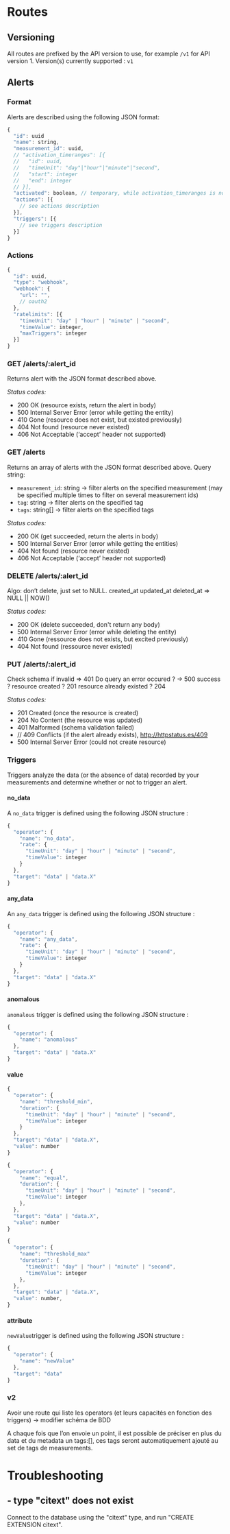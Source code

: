 # Routes

## Versioning

All routes are prefixed by the API version to use, for example `/v1` for API version 1.
Version(s) currently supported : `v1`

## Alerts

### Format
Alerts are described using the following JSON format:
```javascript
{
  "id": uuid
  "name": string,
  "measurement_id": uuid,
  // "activation_timeranges": [{
  //   "id": uuid,
  //   "timeUnit": "day"|"hour"|"minute"|"second",
  //   "start": integer
  //   "end": integer
  // }],
  "activated": boolean, // temporary, while activation_timeranges is not supported
  "actions": [{
    // see actions description
  }],
  "triggers": [{
    // see triggers description
  }]
}
```

### Actions

```javascript
{
  "id": uuid,
  "type": "webhook",
  "webhook": {
    "url": "",
    // oauth2
  },
  "ratelimits": [{
    "timeUnit": "day" | "hour" | "minute" | "second",
    "timeValue": integer,
    "maxTriggers": integer
  }]
}
```

### GET /alerts/:alert_id

Returns alert with the JSON format described above.

*Status codes:*

- 200 OK (resource exists, return the alert in body)
- 500 Internal Server Error (error while getting the entity)
- 410 Gone (resource does not exist, but existed previously)
- 404 Not found (resource never existed)
- 406 Not Acceptable (‘accept’ header not supported)

### GET /alerts

Returns an array of alerts with the JSON format described above.
Query string:

- `measurement_id`: string -> filter alerts on the specified measurement (may be specified multiple times to filter on several measurement ids)
- `tag`: string -> filter alerts on the specified tag
- `tags`: string[] -> filter alerts on the specified tags

*Status codes:*

- 200 OK (get succeeded, return the alerts in body)
- 500 Internal Server Error (error while getting the entities)
- 404 Not found (resource never existed)
- 406 Not Acceptable (‘accept’ header not supported)

### DELETE /alerts/:alert_id
Algo: don’t delete, just set to NULL.
created_at
updated_at
deleted_at => NULL || NOW()

*Status codes:*

- 200 OK (delete succeeded, don't return any body)
- 500 Internal Server Error (error while deleting the entity)
- 410 Gone (ressource does not exists, but excited previously)
- 404 Not found (ressource never existed)

### PUT /alerts/:alert_id

Check schema
if invalid => 401
Do query
an error occured ? -> 500
success ?
resource created ? 201
resource already existed ? 204

*Status codes:*

- 201 Created (once the resource is created)
- 204 No Content (the resource was updated)
- 401 Malformed (schema validation failed)
- // 409 Conflicts (if the alert already exists), http://httpstatus.es/409
- 500 Internal Server Error (could not create resource)

### Triggers

Triggers analyze the data (or the absence of data) recorded by your measurements and determine whether or not to trigger an alert.

#### no_data
A `no_data` trigger is defined using the following JSON structure :
```javascript
{
  "operator": {
    "name": "no_data",
    "rate": {
      "timeUnit": "day" | "hour" | "minute" | "second",
      "timeValue": integer
    }
  },
  "target": "data" | "data.X"
}
```

#### any_data

An `any_data` trigger is defined using the following JSON structure :
```javascript
{
  "operator": {
    "name": "any_data",
    "rate": {
      "timeUnit": "day" | "hour" | "minute" | "second",
      "timeValue": integer
    }
  },
  "target": "data" | "data.X"
}
```

#### anomalous
`anomalous` trigger is defined using the following JSON structure :
```javascript
{
  "operator": {
    "name": "anomalous"
  },
  "target": "data" | "data.X"
}
```

#### value
```javascript
{
  "operator": {
    "name": "threshold_min",
    "duration": {
      "timeUnit": "day" | "hour" | "minute" | "second",
      "timeValue": integer
    }
  },
  "target": "data" | "data.X",
  "value": number
}
```

```javascript
{
  "operator": {
    "name": "equal",
    "duration": {
      "timeUnit": "day" | "hour" | "minute" | "second",
      "timeValue": integer
    },
  },
  "target": "data" | "data.X",
  "value": number
}
```

```javascript
{
  "operator": {
    "name": "threshold_max"
    "duration": {
      "timeUnit": "day" | "hour" | "minute" | "second",
      "timeValue": integer
    },
  },
  "target": "data" | "data.X",
  "value": number,
}
```


#### attribute
`newValue`trigger is defined using the following JSON structure :


```javascript
{
  "operator": {
    "name": "newValue"
  },
  "target": "data"
}
```



### v2

Avoir une route qui liste les operators (et leurs capacités en fonction des triggers) -> modifier schéma de BDD

A chaque fois que l’on envoie un point, il est possible de préciser en plus du data et du metadata un tags:[], ces tags seront automatiquement ajouté au set de tags de measurements.

# Troubleshooting

## - type "citext" does not exist
Connect to the database using the "citext" type, and run "CREATE EXTENSION citext".
